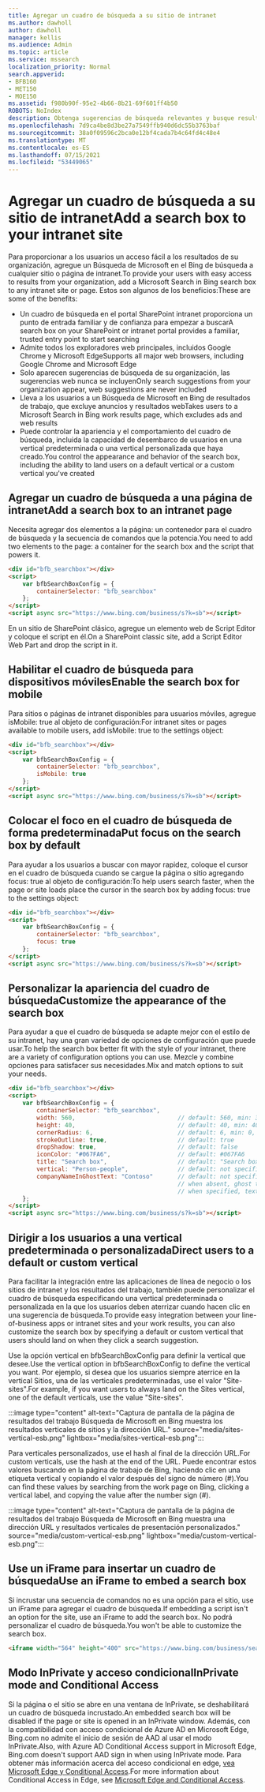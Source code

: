 ```yaml
---
title: Agregar un cuadro de búsqueda a su sitio de intranet
ms.author: dawholl
author: dawholl
manager: kellis
ms.audience: Admin
ms.topic: article
ms.service: mssearch
localization_priority: Normal
search.appverid:
- BFB160
- MET150
- MOE150
ms.assetid: f980b90f-95e2-4b66-8b21-69f601ff4b50
ROBOTS: NoIndex
description: Obtenga sugerencias de búsqueda relevantes y busque resultados de trabajo más rápido agregando un cuadro de Búsqueda de Microsoft de búsqueda a su sitio o página de intranet.
ms.openlocfilehash: 7d9ca4be8d3be27a7549ffb940d6dc55b3763baf
ms.sourcegitcommit: 38a0f09596c2bca0e12bf4cada7b4c64fd4c48e4
ms.translationtype: MT
ms.contentlocale: es-ES
ms.lasthandoff: 07/15/2021
ms.locfileid: "53449065"
---
```

# <a name="add-a-search-box-to-your-intranet-site"></a><span data-ttu-id="1afe8-103">Agregar un cuadro de búsqueda a su sitio de intranet</span><span class="sxs-lookup"><span data-stu-id="1afe8-103">Add a search box to your intranet site</span></span>

<span data-ttu-id="1afe8-104">Para proporcionar a los usuarios un acceso fácil a los resultados de su organización, agregue un Búsqueda de Microsoft en el Bing de búsqueda a cualquier sitio o página de intranet.</span><span class="sxs-lookup"><span data-stu-id="1afe8-104">To provide your users with easy access to results from your organization, add a Microsoft Search in Bing search box to any intranet site or page.</span></span> <span data-ttu-id="1afe8-105">Estos son algunos de los beneficios:</span><span class="sxs-lookup"><span data-stu-id="1afe8-105">These are some of the benefits:</span></span>

- <span data-ttu-id="1afe8-106">Un cuadro de búsqueda en el portal SharePoint intranet proporciona un punto de entrada familiar y de confianza para empezar a buscar</span><span class="sxs-lookup"><span data-stu-id="1afe8-106">A search box on your SharePoint or intranet portal provides a familiar, trusted entry point to start searching</span></span>
- <span data-ttu-id="1afe8-107">Admite todos los exploradores web principales, incluidos Google Chrome y Microsoft Edge</span><span class="sxs-lookup"><span data-stu-id="1afe8-107">Supports all major web browsers, including Google Chrome and Microsoft Edge</span></span>
- <span data-ttu-id="1afe8-108">Solo aparecen sugerencias de búsqueda de su organización, las sugerencias web nunca se incluyen</span><span class="sxs-lookup"><span data-stu-id="1afe8-108">Only search suggestions from your organization appear, web suggestions are never included</span></span>
- <span data-ttu-id="1afe8-109">Lleva a los usuarios a un Búsqueda de Microsoft en Bing de resultados de trabajo, que excluye anuncios y resultados web</span><span class="sxs-lookup"><span data-stu-id="1afe8-109">Takes users to a Microsoft Search in Bing work results page, which excludes ads and web results</span></span>
- <span data-ttu-id="1afe8-110">Puede controlar la apariencia y el comportamiento del cuadro de búsqueda, incluida la capacidad de desembarco de usuarios en una vertical predeterminada o una vertical personalizada que haya creado.</span><span class="sxs-lookup"><span data-stu-id="1afe8-110">You control the appearance and behavior of the search box, including the ability to land users on a default vertical or a custom vertical you've created</span></span>
  
## <a name="add-a-search-box-to-an-intranet-page"></a><span data-ttu-id="1afe8-111">Agregar un cuadro de búsqueda a una página de intranet</span><span class="sxs-lookup"><span data-stu-id="1afe8-111">Add a search box to an intranet page</span></span>

<span data-ttu-id="1afe8-112">Necesita agregar dos elementos a la página: un contenedor para el cuadro de búsqueda y la secuencia de comandos que la potencia.</span><span class="sxs-lookup"><span data-stu-id="1afe8-112">You need to add two elements to the page: a container for the search box and the script that powers it.</span></span>
  
```html
<div id="bfb_searchbox"></div>
<script>
    var bfbSearchBoxConfig = {
        containerSelector: "bfb_searchbox"
    };
</script>
<script async src="https://www.bing.com/business/s?k=sb"></script>
```

<span data-ttu-id="1afe8-113">En un sitio de SharePoint clásico, agregue un elemento web de Script Editor y coloque el script en él.</span><span class="sxs-lookup"><span data-stu-id="1afe8-113">On a SharePoint classic site, add a Script Editor Web Part and drop the script in it.</span></span>
  
## <a name="enable-the-search-box-for-mobile"></a><span data-ttu-id="1afe8-114">Habilitar el cuadro de búsqueda para dispositivos móviles</span><span class="sxs-lookup"><span data-stu-id="1afe8-114">Enable the search box for mobile</span></span>

<span data-ttu-id="1afe8-115">Para sitios o páginas de intranet disponibles para usuarios móviles, agregue isMobile: true al objeto de configuración:</span><span class="sxs-lookup"><span data-stu-id="1afe8-115">For intranet sites or pages available to mobile users, add isMobile: true to the settings object:</span></span>
  
```html
<div id="bfb_searchbox"></div>
<script>
    var bfbSearchBoxConfig = {
        containerSelector: "bfb_searchbox", 
        isMobile: true
    };
</script>
<script async src="https://www.bing.com/business/s?k=sb"></script>
```

## <a name="put-focus-on-the-search-box-by-default"></a><span data-ttu-id="1afe8-116">Colocar el foco en el cuadro de búsqueda de forma predeterminada</span><span class="sxs-lookup"><span data-stu-id="1afe8-116">Put focus on the search box by default</span></span>

<span data-ttu-id="1afe8-117">Para ayudar a los usuarios a buscar con mayor rapidez, coloque el cursor en el cuadro de búsqueda cuando se cargue la página o sitio agregando focus: true al objeto de configuración:</span><span class="sxs-lookup"><span data-stu-id="1afe8-117">To help users search faster, when the page or site loads place the cursor in the search box by adding focus: true to the settings object:</span></span>
  
```html
<div id="bfb_searchbox"></div>
<script>
    var bfbSearchBoxConfig = {
        containerSelector: "bfb_searchbox",
        focus: true
    };
</script>
<script async src="https://www.bing.com/business/s?k=sb"></script>
```

## <a name="customize-the-appearance-of-the-search-box"></a><span data-ttu-id="1afe8-118">Personalizar la apariencia del cuadro de búsqueda</span><span class="sxs-lookup"><span data-stu-id="1afe8-118">Customize the appearance of the search box</span></span> 

<span data-ttu-id="1afe8-119">Para ayudar a que el cuadro de búsqueda se adapte mejor con el estilo de su intranet, hay una gran variedad de opciones de configuración que puede usar.</span><span class="sxs-lookup"><span data-stu-id="1afe8-119">To help the search box better fit with the style of your intranet, there are a variety of configuration options you can use.</span></span> <span data-ttu-id="1afe8-120">Mezcle y combine opciones para satisfacer sus necesidades.</span><span class="sxs-lookup"><span data-stu-id="1afe8-120">Mix and match options to suit your needs.</span></span>

```html
<div id="bfb_searchbox"></div>
<script>
    var bfbSearchBoxConfig = {
        containerSelector: "bfb_searchbox",
        width: 560,                             // default: 560, min: 360, max: 650
        height: 40,                             // default: 40, min: 40, max: 72
        cornerRadius: 6,                        // default: 6, min: 0, max: 25                                   
        strokeOutline: true,                    // default: true
        dropShadow: true,                       // default: false
        iconColor: "#067FA6",                   // default: #067FA6
        title: "Search box",                    // default: "Search box"
        vertical: "Person-people",              // default: not specified, search box directs to the All vertical on the WORK results page
        companyNameInGhostText: "Contoso"       // default: not specified
                                                // when absent, ghost text will be "Search work"
                                                // when specified, text will be "Search <companyNameInGhostText>"
    };
</script>
<script async src="https://www.bing.com/business/s?k=sb"></script>
```

## <a name="direct-users-to-a-default-or-custom-vertical"></a><span data-ttu-id="1afe8-121">Dirigir a los usuarios a una vertical predeterminada o personalizada</span><span class="sxs-lookup"><span data-stu-id="1afe8-121">Direct users to a default or custom vertical</span></span>

<span data-ttu-id="1afe8-122">Para facilitar la integración entre las aplicaciones de línea de negocio o los sitios de intranet y los resultados del trabajo, también puede personalizar el cuadro de búsqueda especificando una vertical predeterminada o personalizada en la que los usuarios deben aterrizar cuando hacen clic en una sugerencia de búsqueda.</span><span class="sxs-lookup"><span data-stu-id="1afe8-122">To provide easy integration between your line-of-business apps or intranet sites and your work results, you can also customize the search box by specifying a default or custom vertical that users should land on when they click a search suggestion.</span></span>

<span data-ttu-id="1afe8-123">Use la opción vertical en bfbSearchBoxConfig para definir la vertical que desee.</span><span class="sxs-lookup"><span data-stu-id="1afe8-123">Use the vertical option in bfbSearchBoxConfig to define the vertical you want.</span></span> <span data-ttu-id="1afe8-124">Por ejemplo, si desea que los usuarios siempre aterrice en la vertical Sitios, una de las verticales predeterminadas, use el valor "Site-sites".</span><span class="sxs-lookup"><span data-stu-id="1afe8-124">For example, if you want users to always land on the Sites vertical, one of the default verticals, use the value "Site-sites".</span></span>

:::image type="content" alt-text="Captura de pantalla de la página de resultados del trabajo Búsqueda de Microsoft en Bing muestra los resultados verticales de sitios y la dirección URL." source="media/sites-vertical-esb.png" lightbox="media/sites-vertical-esb.png":::

<span data-ttu-id="1afe8-126">Para verticales personalizados, use el hash al final de la dirección URL.</span><span class="sxs-lookup"><span data-stu-id="1afe8-126">For custom verticals, use the hash at the end of the URL.</span></span> <span data-ttu-id="1afe8-127">Puede encontrar estos valores buscando en la página de trabajo de Bing, haciendo clic en una etiqueta vertical y copiando el valor después del signo de número (#).</span><span class="sxs-lookup"><span data-stu-id="1afe8-127">You can find these values by searching from the work page on Bing, clicking a vertical label, and copying the value after the number sign (#).</span></span>

:::image type="content" alt-text="Captura de pantalla de la página de resultados del trabajo Búsqueda de Microsoft en Bing muestra una dirección URL y resultados verticales de presentación personalizados." source="media/custom-vertical-esb.png" lightbox="media/custom-vertical-esb.png":::

## <a name="use-an-iframe-to-embed-a-search-box"></a><span data-ttu-id="1afe8-129">Use un iFrame para insertar un cuadro de búsqueda</span><span class="sxs-lookup"><span data-stu-id="1afe8-129">Use an iFrame to embed a search box</span></span>

<span data-ttu-id="1afe8-130">Si incrustar una secuencia de comandos no es una opción para el sitio, use un iFrame para agregar el cuadro de búsqueda.</span><span class="sxs-lookup"><span data-stu-id="1afe8-130">If embedding a script isn't an option for the site, use an iFrame to add the search box.</span></span> <span data-ttu-id="1afe8-131">No podrá personalizar el cuadro de búsqueda.</span><span class="sxs-lookup"><span data-stu-id="1afe8-131">You won't be able to customize the search box.</span></span>
  
```html
<iframe width="564" height="400" src="https://www.bing.com/business/searchbox"></iframe>
```

## <a name="inprivate-mode-and-conditional-access"></a><span data-ttu-id="1afe8-132">Modo InPrivate y acceso condicional</span><span class="sxs-lookup"><span data-stu-id="1afe8-132">InPrivate mode and Conditional Access</span></span>

<span data-ttu-id="1afe8-133">Si la página o el sitio se abre en una ventana de InPrivate, se deshabilitará un cuadro de búsqueda incrustado.</span><span class="sxs-lookup"><span data-stu-id="1afe8-133">An embedded search box will be disabled if the page or site is opened in an InPrivate window.</span></span> <span data-ttu-id="1afe8-134">Además, con la compatibilidad con acceso condicional de Azure AD en Microsoft Edge, Bing.com no admite el inicio de sesión de AAD al usar el modo InPrivate.</span><span class="sxs-lookup"><span data-stu-id="1afe8-134">Also, with Azure AD Conditional Access support in Microsoft Edge, Bing.com doesn't support AAD sign in when using InPrivate mode.</span></span> <span data-ttu-id="1afe8-135">Para obtener más información acerca del acceso condicional en edge, [vea Microsoft Edge y Conditional Access](/deployedge/ms-edge-security-conditional-access#accessing-conditional-access-protected-resources-in-microsoft-edge).</span><span class="sxs-lookup"><span data-stu-id="1afe8-135">For more information about Conditional Access in Edge, see [Microsoft Edge and Conditional Access](/deployedge/ms-edge-security-conditional-access#accessing-conditional-access-protected-resources-in-microsoft-edge).</span></span> 
